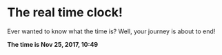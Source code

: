 # The real time clock!

Ever wanted to know what the time is? Well, your journey is about to end!

**The time is Nov 25, 2017, 10:49**
